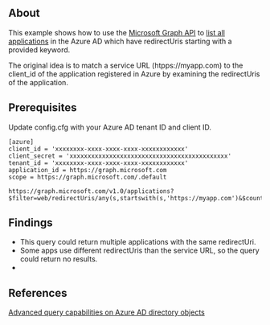 ## About
This example shows how to use the [Microsoft Graph API](https://docs.microsoft.com/en-us/graph/api/resources/azure-ad-overview?view=graph-rest-1.0) to [list all applications](https://learn.microsoft.com/en-us/graph/api/application-list?view=graph-rest-1.0&tabs=http) in the Azure AD which have redirectUris starting with a provided keyword.

The original idea is to match a service URL (htpps://myapp.com) to the client_id of the application registered in Azure by examining the redirectUris of the application.

## Prerequisites
Update config.cfg with your Azure AD tenant ID and client ID.
```
[azure]
client_id = 'xxxxxxxx-xxxx-xxxx-xxxx-xxxxxxxxxxxx'
client_secret = 'xxxxxxxxxxxxxxxxxxxxxxxxxxxxxxxxxxxxxxxxxxxx'
tenant_id = 'xxxxxxxx-xxxx-xxxx-xxxx-xxxxxxxxxxxx'
application_id = https://graph.microsoft.com
scope = https://graph.microsoft.com/.default
```



```
https://graph.microsoft.com/v1.0/applications?$filter=web/redirectUris/any(s,startswith(s,'https://myapp.com')&$count=true&$select=appId,displayName,web/redirectUris
```

## Findings
- This query could return multiple applications with the same redirectUri.
- Some apps use different redirectUris than the service URL, so the query could return no results.
- 

## References
[Advanced query capabilities on Azure AD directory objects](https://learn.microsoft.com/en-us/graph/aad-advanced-queries?tabs=http)